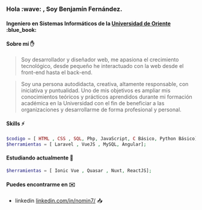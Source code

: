 <h3>Hola :wave: , Soy Benjamín Fernández.</h3>
<h4> Ingeniero en Sistemas Informáticos de la <a href="https://www.univo.edu.sv/">Universidad de Oriente</a> :blue_book: </h4>

#### Sobre mí :raised_hand:
>Soy desarrollador y diseñador web, me apasiona el crecimiento tecnológico, desde pequeño he interactuado con la web desde el front-end hasta el back-end. 

>Soy una persona autodidacta, creativa, altamente responsable, con iniciativa y puntualidad. Uno de mis objetivos es ampliar mis conocimientos teóricos y prácticos aprendidos durante mi formación académica en la Universidad con el fin de beneficiar a las organizaciones y desarrollarme de forma profesional y personal.


#### Skills :zap:
```php
$codigo = [ HTML , CSS , SQL, Php, JavaScript, C Básico, Python Básico];
$herramientas = [ Laravel , VueJS , MySQL, Angular];
```

#### Estudiando actualmente :notebook:
```php
$herramientas = [ Ionic Vue , Quasar , Nuxt, ReactJS];
```
#### Puedes encontrarme en :envelope:
- linkedin [linkedin.com/in/nomin7/](https://www.linkedin.com/in/nomin7/) :inbox_tray:
